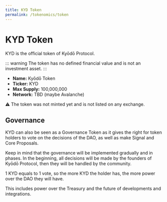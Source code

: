 ```yaml
---
title: KYD Token
permalink: /tokenomics/token
---
```


# KYD Token

KYD is the official token of Kyōdō Protocol.

::: warning
The token has no defined financial value and is not an investment asset.
:::

* **Name:** Kyōdō Token
* **Ticker:** KYD
* **Max Supply:** 100,000,000
* **Network:** TBD (maybe Avalanche)

⚠️ The token was not minted yet and is not listed on any exchange.

## Governance

KYD can also be seen as a Governance Token as it gives the right for token holders to vote on the decisions of the DAO, as well as make Signal and Core Proposals.

Keep in mind that the governance will be implemented gradually and in phases. In the beginning, all decisions will be made by the founders of Kyōdō Protocol, then they will be handled by the community.

1 KYD equals to 1 vote, so the more KYD the holder has, the more power over the DAO they will have. 

This includes power over the Treasury and the future of developments and integrations.